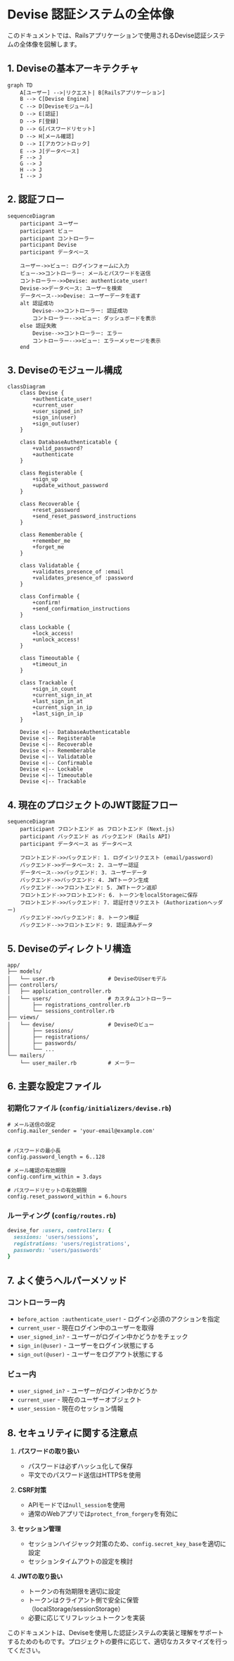 # Devise 認証システムの全体像

このドキュメントでは、Railsアプリケーションで使用されるDevise認証システムの全体像を図解します。

## 1. Deviseの基本アーキテクチャ

```mermaid
graph TD
    A[ユーザー] -->|リクエスト| B[Railsアプリケーション]
    B --> C[Devise Engine]
    C --> D[Deviseモジュール]
    D --> E[認証]
    D --> F[登録]
    D --> G[パスワードリセット]
    D --> H[メール確認]
    D --> I[アカウントロック]
    E --> J[データベース]
    F --> J
    G --> J
    H --> J
    I --> J
```

## 2. 認証フロー

```mermaid
sequenceDiagram
    participant ユーザー
    participant ビュー
    participant コントローラー
    participant Devise
    participant データベース

    ユーザー->>ビュー: ログインフォームに入力
    ビュー->>コントローラー: メールとパスワードを送信
    コントローラー->>Devise: authenticate_user!
    Devise->>データベース: ユーザーを検索
    データベース-->>Devise: ユーザーデータを返す
    alt 認証成功
        Devise-->>コントローラー: 認証成功
        コントローラー-->>ビュー: ダッシュボードを表示
    else 認証失敗
        Devise-->>コントローラー: エラー
        コントローラー-->>ビュー: エラーメッセージを表示
    end
```

## 3. Deviseのモジュール構成

```mermaid
classDiagram
    class Devise {
        +authenticate_user!
        +current_user
        +user_signed_in?
        +sign_in(user)
        +sign_out(user)
    }
    
    class DatabaseAuthenticatable {
        +valid_password?
        +authenticate
    }
    
    class Registerable {
        +sign_up
        +update_without_password
    }
    
    class Recoverable {
        +reset_password
        +send_reset_password_instructions
    }
    
    class Rememberable {
        +remember_me
        +forget_me
    }
    
    class Validatable {
        +validates_presence_of :email
        +validates_presence_of :password
    }
    
    class Confirmable {
        +confirm!
        +send_confirmation_instructions
    }
    
    class Lockable {
        +lock_access!
        +unlock_access!
    }
    
    class Timeoutable {
        +timeout_in
    }
    
    class Trackable {
        +sign_in_count
        +current_sign_in_at
        +last_sign_in_at
        +current_sign_in_ip
        +last_sign_in_ip
    }
    
    Devise <|-- DatabaseAuthenticatable
    Devise <|-- Registerable
    Devise <|-- Recoverable
    Devise <|-- Rememberable
    Devise <|-- Validatable
    Devise <|-- Confirmable
    Devise <|-- Lockable
    Devise <|-- Timeoutable
    Devise <|-- Trackable
```

## 4. 現在のプロジェクトのJWT認証フロー

```mermaid
sequenceDiagram
    participant フロントエンド as フロントエンド (Next.js)
    participant バックエンド as バックエンド (Rails API)
    participant データベース as データベース

    フロントエンド->>バックエンド: 1. ログインリクエスト (email/password)
    バックエンド->>データベース: 2. ユーザー認証
    データベース-->>バックエンド: 3. ユーザーデータ
    バックエンド->>バックエンド: 4. JWTトークン生成
    バックエンド-->>フロントエンド: 5. JWTトークン返却
    フロントエンド->>フロントエンド: 6. トークンをlocalStorageに保存
    フロントエンド->>バックエンド: 7. 認証付きリクエスト (Authorizationヘッダー)
    バックエンド->>バックエンド: 8. トークン検証
    バックエンド-->>フロントエンド: 9. 認証済みデータ
```

## 5. Deviseのディレクトリ構造

```
app/
├── models/
│   └── user.rb                 # DeviseのUserモデル
├── controllers/
│   ├── application_controller.rb
│   └── users/                  # カスタムコントローラー
│       ├── registrations_controller.rb
│       └── sessions_controller.rb
├── views/
│   └── devise/                 # Deviseのビュー
│       ├── sessions/
│       ├── registrations/
│       ├── passwords/
│       └── ...
└── mailers/
    └── user_mailer.rb          # メーラー
```

## 6. 主要な設定ファイル

### 初期化ファイル (`config/initializers/devise.rb`)

```rubn
# メール送信の設定
config.mailer_sender = 'your-email@example.com'


# パスワードの最小長
config.password_length = 6..128

# メール確認の有効期限
config.confirm_within = 3.days

# パスワードリセットの有効期限
config.reset_password_within = 6.hours
```

### ルーティング (`config/routes.rb`)

```ruby
devise_for :users, controllers: {
  sessions: 'users/sessions',
  registrations: 'users/registrations',
  passwords: 'users/passwords'
}
```

## 7. よく使うヘルパーメソッド

### コントローラー内
- `before_action :authenticate_user!` - ログイン必須のアクションを指定
- `current_user` - 現在ログイン中のユーザーを取得
- `user_signed_in?` - ユーザーがログイン中かどうかをチェック
- `sign_in(@user)` - ユーザーをログイン状態にする
- `sign_out(@user)` - ユーザーをログアウト状態にする

### ビュー内
- `user_signed_in?` - ユーザーがログイン中かどうか
- `current_user` - 現在のユーザーオブジェクト
- `user_session` - 現在のセッション情報

## 8. セキュリティに関する注意点

1. **パスワードの取り扱い**
   - パスワードは必ずハッシュ化して保存
   - 平文でのパスワード送信はHTTPSを使用

2. **CSRF対策**
   - APIモードでは`null_session`を使用
   - 通常のWebアプリでは`protect_from_forgery`を有効に

3. **セッション管理**
   - セッションハイジャック対策のため、`config.secret_key_base`を適切に設定
   - セッションタイムアウトの設定を検討

4. **JWTの取り扱い**
   - トークンの有効期限を適切に設定
   - トークンはクライアント側で安全に保管（localStorage/sessionStorage）
   - 必要に応じてリフレッシュトークンを実装

このドキュメントは、Deviseを使用した認証システムの実装と理解をサポートするためのものです。プロジェクトの要件に応じて、適切なカスタマイズを行ってください。
